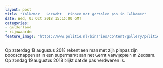 ```yaml
---
layout: post
title: "Tolkamer - Gezocht - Pinnen met gestolen pas in Tolkamer"
date: Wed, 03 Oct 2018 15:15:00 GMT
categories: 
- gelderland 
- rijnwaarden 
feature_image: "https://www.politie.nl/binaries/content/gallery/politie/gezocht/verdachten/2018/oktober/02-on/2018390250-1.jpg"
---
```


Op zaterdag 18 augustus 2018 rekent een man met zijn pinpas zijn boodschappen af in een supermarkt aan het Gerrit Varwijkplein in Zeddam. Op zondag 19 augustus 2018 blijkt dat de pas verdwenen is.
